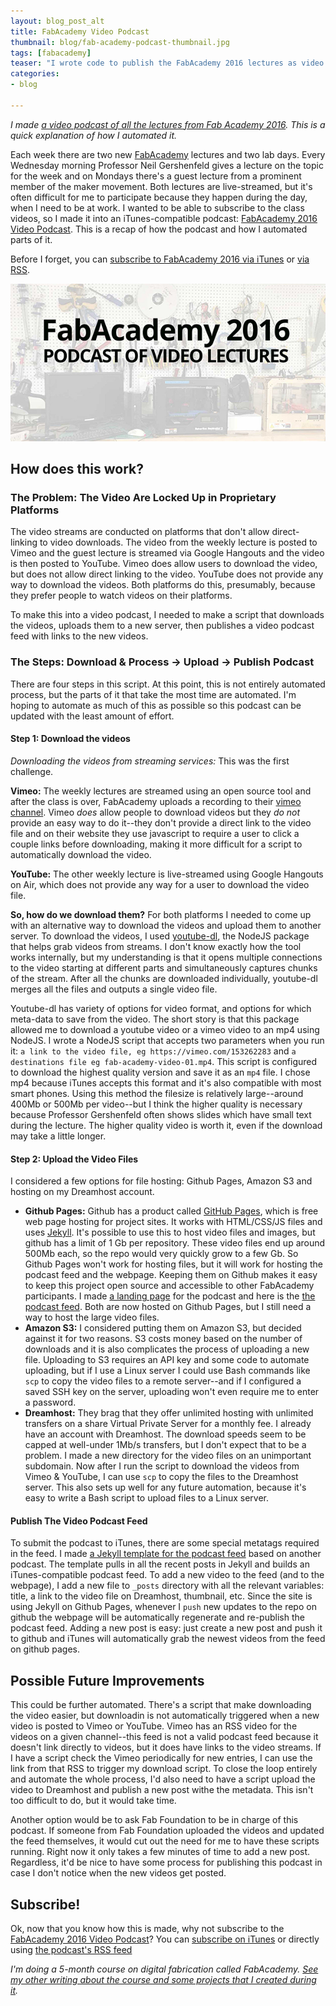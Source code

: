 ```yaml
---
layout: blog_post_alt
title: FabAcademy Video Podcast
thumbnail: blog/fab-academy-podcast-thumbnail.jpg
tags: [fabacademy]
teaser: "I wrote code to publish the FabAcademy 2016 lectures as video podcast. Here's how it works."
categories:
- blog

---
```


*I made [a video podcast of all the lectures from Fab Academy 2016](https://drewrwilson.com/fabacademypodcast). This is a quick explanation of how I automated it.*


Each week there are two new [FabAcademy](http://fabacademy.org/) lectures and two lab days. Every Wednesday morning Professor Neil Gershenfeld gives a lecture on the topic for the week and on Mondays there's a guest lecture from a prominent member of the maker movement. Both lectures are live-streamed, but it's often difficult for me to participate because they happen during the day, when I need to be at work. I wanted to be able to subscribe to the class videos, so I made it into an iTunes-compatible podcast: [FabAcademy 2016 Video Podcast](https://drewrwilson.com/fabacademypodcast). This is a recap of how the podcast and how I automated parts of it.

Before I forget, you can [subscribe to FabAcademy 2016 via iTunes](https://itunes.apple.com/us/podcast/fabacademy-2016-podcast/id1082584132?mt=2) or [via RSS](https://drewrwilson.com/fabacademypodcast/podcast.rss).

[![](/assets/img/blog/fab-academy-podcast.jpg)](https://drewrwilson.com/fabacademy/)

## How does this work?

### The Problem: The Video Are Locked Up in Proprietary Platforms
The video streams are conducted on platforms that don't allow direct-linking to video downloads. The video from the weekly lecture is posted to Vimeo and the guest lecture is streamed via Google Hangouts and the video is then posted to YouTube. Vimeo does allow users to download the video, but does not allow direct linking to the video. YouTube does not provide any way to download the videos. Both platforms do this, presumably, because they prefer people to watch videos on their platforms.

To make this into a video podcast, I needed to make a script that downloads the videos, uploads them to a new server, then publishes a video podcast feed with links to the new videos.

### The Steps: Download & Process -> Upload -> Publish Podcast

There are four steps in this script. At this point, this is not entirely automated process, but the parts of it that take the most time are automated. I'm hoping to automate as much of this as possible so this podcast can be updated with the least amount of effort.

#### Step 1: Download the videos

*Downloading the videos from streaming services:* This was the first challenge.

**Vimeo:** The weekly lectures are streamed using an open source tool and after the class is over, FabAcademy uploads a recording to their [vimeo channel](https://vimeo.com/fabacademy). Vimeo *does* allow people to download videos but they *do not* provide an easy way to do it--they don't provide a direct link to the video file and on their website they use javascript to require a user to click a couple links before downloading, making it more difficult for a script to automatically download the video.

**YouTube:** The other weekly lecture is live-streamed using Google Hangouts on Air, which does not provide any way for a user to download the video file.

**So, how do we download them?** For both platforms I needed to come up with an alternative way to download the videos and upload them to another server. To download the videos, I used [youtube-dl](https://github.com/fent/node-youtube-dl), the NodeJS package that helps grab videos from streams. I don't know exactly how the tool works internally, but my understanding is that it opens multiple connections to the video starting at different parts and simultaneously captures chunks of the stream. After all the chunks are downloaded individually, youtube-dl merges all the files and outputs a single video file.

Youtube-dl has variety of options for video format, and options for which meta-data to save from the video. The short story is that this package allowed me to download a youtube video or a vimeo video to an mp4 using NodeJS. I wrote a NodeJS script that accepts two parameters when you run it: `a link to the video file, eg https://vimeo.com/153262283` and `a destinations file eg fab-academy-video-01.mp4`. This script is configured to download the highest quality version and save it as an `mp4` file. I chose mp4 because iTunes accepts this format and it's also compatible with most smart phones. Using this method the filesize is relatively large--around 400Mb or 500Mb per video--but I think the higher quality is necessary because Professor Gershenfeld often shows slides which have small text during the lecture. The higher quality video is worth it, even if the download may take a little longer.

#### Step 2: Upload the Video Files

I considered a few options for file hosting: Github Pages, Amazon S3 and hosting on my Dreamhost account.

 * **Github Pages:** Github has a product called [GitHub Pages](https://pages.github.com/), which is free web page hosting for project sites. It works with HTML/CSS/JS files and uses [Jekyll](https://jekyllrb.com). It's possible to use this to host video files and images, but github has a limit of 1 Gb per repository. These video files end up around 500Mb each, so the repo would very quickly grow to a few Gb. So Github Pages won't work for hosting files, but it will work for hosting the podcast feed and the webpage. Keeping them on Github makes it easy to keep this project open source and accessible to other FabAcademy participants. I made [a landing page](https://drewrwilson.com/fabacademypodcast/) for the podcast and here is the [the podcast feed](https://drewrwilson.com/fabacademypodcast/podcast.rss). Both are now hosted on Github Pages, but I still need a way to host the large video files.
 * **Amazon S3:** I considered putting them on Amazon S3, but decided against it for two reasons. S3 costs money based on the number of downloads and it is also complicates the process of uploading a new file. Uploading to S3 requires an API key and some code to automate uploading, but if I use a Linux server I could use Bash commands like `scp` to copy the video files to a remote server--and if I configured a saved SSH key on the server, uploading won't even require me to enter a password.
 * **Dreamhost:** They brag that they offer unlimited hosting with unlimited transfers on a share Virtual Private Server for a monthly fee. I already have an account with Dreamhost. The download speeds seem to be capped at well-under 1Mb/s transfers, but I don't expect that to be a problem. I made a new directory for the video files on an unimportant subdomain. Now after I run the script to download the videos from Vimeo & YouTube, I can use `scp` to copy the files to the Dreamhost server. This also sets up well for any future automation, because it's easy to write a Bash script to upload files to a Linux server.

#### Publish The Video Podcast Feed

To submit the podcast to iTunes, there are some special metatags required in the feed. I made [a Jekyll template for the podcast feed](https://github.com/drewrwilson/fabacademypodcast/blob/gh-pages/_layouts/itunes-video-podcast.md) based on another podcast. The template pulls in all the recent posts in Jekyll and builds an iTunes-compatible podcast feed. To add a new video to the feed (and to the webpage), I add a new file to `_posts` directory with all the relevant variables: title, a link to the video file on Dreamhost, thumbnail, etc. Since the site is using Jekyll on Github Pages, whenever I `push` new updates to the repo on github the webpage will be automatically regenerate and re-publish the podcast feed. Adding a new post is easy: just create a new post and push it to github and iTunes will automatically grab the newest videos from the feed on github pages.

## Possible Future Improvements

This could be further automated. There's a script that make downloading the video easier, but downloadin is not automatically triggered when a new video is posted to Vimeo or YouTube. Vimeo has an RSS video for the videos on a given channel--this feed is not a valid podcast feed because it doesn't link directly to videos, but it does have links to the video streams. If I have a script check the Vimeo periodically for new entries, I can use the link from that RSS to trigger my download script. To close the loop entirely and automate the whole process, I'd also need to have a script upload the video to Dreamhost and publish a new post withe the metadata. This isn't too difficult to do, but it would take time.

Another option would be to ask Fab Foundation to be in charge of this podcast. If someone from Fab Foundation uploaded the videos and updated the feed themselves, it would cut out the need for me to have these scripts running. Right now it only takes a few minutes of time to add a new post. Regardless, it'd be nice to have some process for publishing this podcast in case I don't notice when the new videos get posted.

## Subscribe!

Ok, now that you know how this is made, why not subscribe to the [FabAcademy 2016 Video Podcast](https://drewrwilson.com/fabacademypodcast)? You can [subscribe on iTunes](https://itunes.apple.com/us/podcast/fabacademy-2016-podcast/id1082584132?mt=2) or directly using [the podcast's RSS feed](https://drewrwilson.com/fabacademypodcast/podcast.rss)


*I'm doing a 5-month course on digital fabrication called FabAcademy. [See my other writing about the course and some projects that I created during it](https://drewrwilson.com/fabacademy/).*
